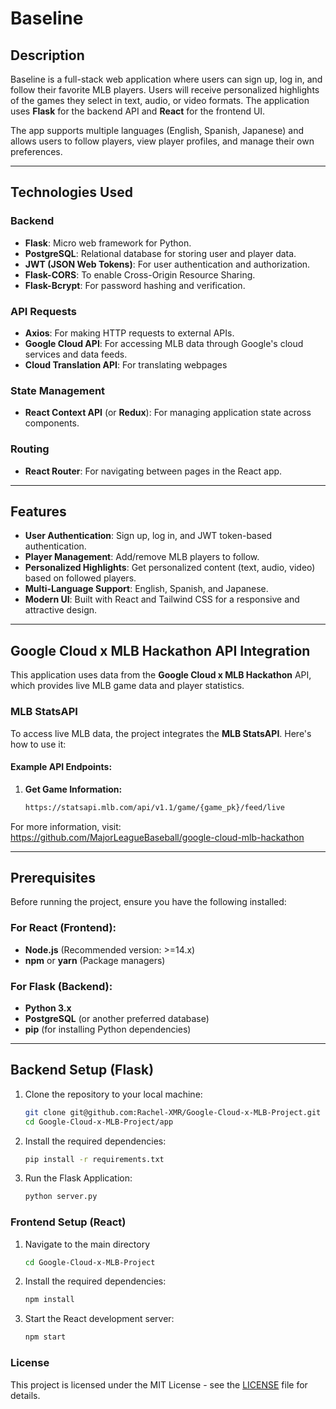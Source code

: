 # Baseline

## Description

Baseline is a full-stack web application where users can sign up, log in, and follow their favorite MLB players. Users will receive personalized highlights of the games they select in text, audio, or video formats. The application uses **Flask** for the backend API and **React** for the frontend UI. 

The app supports multiple languages (English, Spanish, Japanese) and allows users to follow players, view player profiles, and manage their own preferences.

---

## Technologies Used
### Backend
- **Flask**: Micro web framework for Python.
- **PostgreSQL**: Relational database for storing user and player data.
- **JWT (JSON Web Tokens)**: For user authentication and authorization.
- **Flask-CORS**: To enable Cross-Origin Resource Sharing.
- **Flask-Bcrypt**: For password hashing and verification.

### API Requests
- **Axios**: For making HTTP requests to external APIs.
- **Google Cloud API**: For accessing MLB data through Google's cloud services and data feeds.
- **Cloud Translation API**: For translating webpages

### State Management
- **React Context API** (or **Redux**): For managing application state across components.

### Routing
- **React Router**: For navigating between pages in the React app.

---

## Features

- **User Authentication**: Sign up, log in, and JWT token-based authentication.
- **Player Management**: Add/remove MLB players to follow.
- **Personalized Highlights**: Get personalized content (text, audio, video) based on followed players.
- **Multi-Language Support**: English, Spanish, and Japanese.
- **Modern UI**: Built with React and Tailwind CSS for a responsive and attractive design.

---

## Google Cloud x MLB Hackathon API Integration

This application uses data from the **Google Cloud x MLB Hackathon** API, which provides live MLB game data and player statistics.

### MLB StatsAPI
To access live MLB data, the project integrates the **MLB StatsAPI**. Here's how to use it:

#### Example API Endpoints:
1. **Get Game Information:**
   ```bash
   https://statsapi.mlb.com/api/v1.1/game/{game_pk}/feed/live

For more information, visit: https://github.com/MajorLeagueBaseball/google-cloud-mlb-hackathon

---

## Prerequisites

Before running the project, ensure you have the following installed:

### For React (Frontend):
- **Node.js** (Recommended version: >=14.x)
- **npm** or **yarn** (Package managers)

### For Flask (Backend):
- **Python 3.x**
- **PostgreSQL** (or another preferred database)
- **pip** (for installing Python dependencies)

---

## Backend Setup (Flask)

1. Clone the repository to your local machine:
   ```bash
   git clone git@github.com:Rachel-XMR/Google-Cloud-x-MLB-Project.git
   cd Google-Cloud-x-MLB-Project/app
   
2. Install the required dependencies: 
   ```bash
   pip install -r requirements.txt

3. Run the Flask Application:
   ```python 
   python server.py
   
### Frontend Setup (React)

1. Navigate to the main directory
   ```bash
   cd Google-Cloud-x-MLB-Project
   
2. Install the required dependencies:
   ```bash
   npm install

3. Start the React development server: 
   ```bash
   npm start

### License
This project is licensed under the MIT License - see the [LICENSE](LICENSE) file for details.
